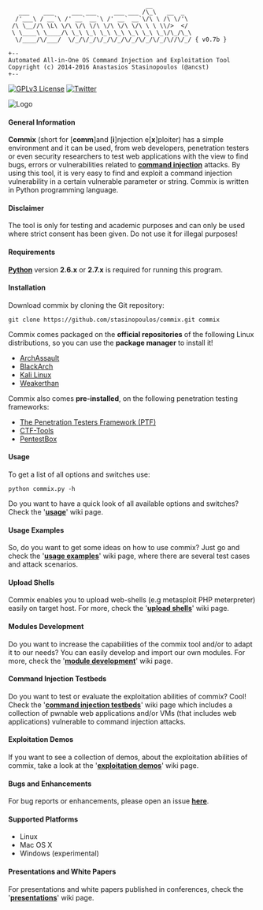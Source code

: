	                                       __
	   ___    ___     ___ ___     ___ ___ /\_\   __  _
	  /'___\ / __`\ /' __` __`\ /' __` __`\/\ \ /\ \/'\
	 /\ \__//\ \L\ \/\ \/\ \/\ \/\ \/\ \/\ \ \ \\/>  </
	 \ \____\ \____/\ \_\ \_\ \_\ \_\ \_\ \_\ \_\/\_/\_\
	  \/____/\/___/  \/_/\/_/\/_/\/_/\/_/\/_/\/_/\//\/_/ { v0.7b }

	+--
	Automated All-in-One OS Command Injection and Exploitation Tool
	Copyright (c) 2014-2016 Anastasios Stasinopoulos (@ancst)
	+--

[![GPLv3 License](https://img.shields.io/badge/License-GPLv3-blue.svg)](https://github.com/stasinopoulos/commix/blob/master/readme/COPYING)
[![Twitter](https://img.shields.io/badge/Twitter-commixproject-blue.svg)](http://www.twitter.com/commixproject)

![Logo](http://i.imgur.com/xcNYrfv.png)

#### General Information

**Commix** (short for [**comm**]and [**i**]njection e[**x**]ploiter) has a simple environment and it can be used, from web developers, penetration testers or even security researchers to test web applications with the view to find bugs, errors or vulnerabilities related to **[command injection](https://www.owasp.org/index.php/Command_Injection)** attacks. By using this tool, it is very easy to find and exploit a command injection vulnerability in a certain vulnerable parameter or string. Commix is written in Python programming language.

#### Disclaimer

The tool is only for testing and academic purposes and can only be used where strict consent has been given. Do not use it for illegal purposes!

#### Requirements

**[Python](http://www.python.org/download/)** version **2.6.x** or **2.7.x** is required for running this program.

#### Installation

Download commix by cloning the Git repository:

    git clone https://github.com/stasinopoulos/commix.git commix

Commix comes packaged on the **official repositories** of the following Linux distributions, so you can use the **package manager** to install it!

- [ArchAssault](https://archassault.org/)
- [BlackArch](http://blackarch.org/)
- [Kali Linux](https://www.kali.org/)
- [Weakerthan](http://www.weaknetlabs.com/)

Commix also comes **pre-installed**, on the following penetration testing frameworks:

- [The Penetration Testers Framework (PTF)](https://github.com/trustedsec/ptf)
- [CTF-Tools](https://github.com/zardus/ctf-tools)
- [PentestBox](https://tools.pentestbox.com/)

#### Usage

To get a list of all options and switches use:

    python commix.py -h

Do you want to have a quick look of all available options and switches? Check the '**[usage](https://github.com/stasinopoulos/commix/wiki/Usage)**' wiki page.

#### Usage Examples

So, do you want to get some ideas on how to use commix? Just go and check the '**[usage examples](https://github.com/stasinopoulos/commix/wiki/Usage-Examples)**' wiki page, where there are several test cases and attack scenarios.

#### Upload Shells

Commix enables you to upload web-shells (e.g metasploit PHP meterpreter) easily on target host. For more, check the '**[upload shells](https://github.com/stasinopoulos/commix/wiki/Upload-shells)**' wiki page.

#### Modules Development

Do you want to increase the capabilities of the commix tool and/or to adapt it to our needs? You can easily develop and import our own modules. For more, check the '**[module development](https://github.com/stasinopoulos/commix/wiki/Module-Development)**' wiki page.

#### Command Injection Testbeds

Do you want to test or evaluate the exploitation abilities of commix? Cool! Check the '**[command injection testbeds](https://github.com/stasinopoulos/commix/wiki/Command-Injection-Testbeds)**' wiki page which includes a collection of pwnable web applications and/or VMs (that includes web applications) vulnerable to command injection attacks.

#### Exploitation Demos

If you want to see a collection of demos, about the exploitation abilities of commix, take a look at the '**[exploitation demos](https://github.com/stasinopoulos/commix/wiki/Exploitation-Demos)**' wiki page.

#### Bugs and Enhancements

For bug reports or enhancements, please open an issue **[here](https://github.com/stasinopoulos/commix/issues)**.

#### Supported Platforms

- Linux
- Mac OS X
- Windows (experimental)

#### Presentations and White Papers

For presentations and white papers published in conferences, check the '**[presentations](https://github.com/stasinopoulos/commix/wiki/Presentations)**' wiki page.

